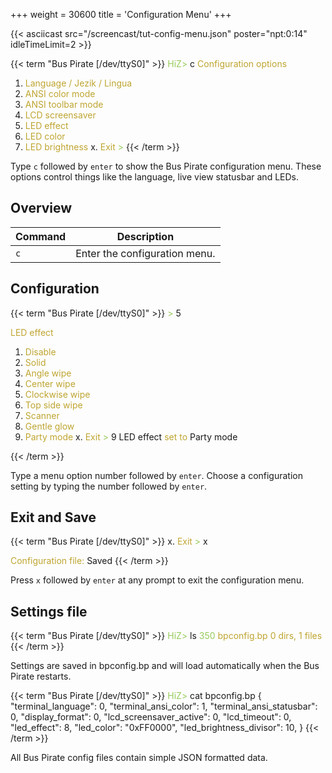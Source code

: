 +++
weight = 30600
title = 'Configuration Menu'
+++

{{< asciicast src="/screencast/tut-config-menu.json" poster="npt:0:14"  idleTimeLimit=2 >}}    

{{< term "Bus Pirate [/dev/ttyS0]" >}}
<span style="color:#96cb59">HiZ></span> c
<span style="color:#bfa530">Configuration options</span>
 1. <span style="color:#bfa530">Language / Jezik / Lingua </span>
 2. <span style="color:#bfa530">ANSI color mode</span>
 3. <span style="color:#bfa530">ANSI toolbar mode</span>
 4. <span style="color:#bfa530">LCD screensaver</span>
 5. <span style="color:#bfa530">LED effect</span>
 6. <span style="color:#bfa530">LED color</span>
 7. <span style="color:#bfa530">LED brightness</span>
 x. <span style="color:#bfa530">Exit</span>
<span style="color:#96cb59"> ></span> 
{{< /term >}}

Type ```c``` followed by ```enter``` to show the Bus Pirate configuration menu. These options control things like the language, live view statusbar and LEDs.

## Overview

|Command | Description |
|---|---|
|```c```|Enter the configuration menu.|


## Configuration

{{< term "Bus Pirate [/dev/ttyS0]" >}}
<span style="color:#96cb59"> ></span> 5

<span style="color:#bfa530">LED effect</span>
 1. <span style="color:#bfa530">Disable</span>
 2. <span style="color:#bfa530">Solid</span>
 3. <span style="color:#bfa530">Angle wipe</span>
 4. <span style="color:#bfa530">Center wipe</span>
 5. <span style="color:#bfa530">Clockwise wipe</span>
 6. <span style="color:#bfa530">Top side wipe</span>
 7. <span style="color:#bfa530">Scanner</span>
 8. <span style="color:#bfa530">Gentle glow</span>
 9. <span style="color:#bfa530">Party mode</span>
 x. <span style="color:#bfa530">Exit</span>
<span style="color:#96cb59"> ></span> 9
LED effect <span style="color:#bfa530">set to</span> Party mode

{{< /term >}}

Type a menu option number followed by ```enter```. Choose a configuration setting by typing the number followed by ```enter```.

## Exit and Save
{{< term "Bus Pirate [/dev/ttyS0]" >}}
 x. <span style="color:#bfa530">Exit</span>
<span style="color:#96cb59"> ></span> x

<span style="color:#bfa530">Configuration file:</span> Saved
{{< /term >}}

Press ```x``` followed by ```enter``` at any prompt to exit the configuration menu. 

## Settings file

{{< term "Bus Pirate [/dev/ttyS0]" >}}
<span style="color:#96cb59">HiZ></span> ls
<span style="color:#96cb59">       350 <span style="color:#bfa530">bpconfig.bp</span></span>
<span style="color:#bfa530">0 dirs, 1 files</span>
{{< /term >}}

Settings are saved in bpconfig.bp and will load automatically when the Bus Pirate restarts.

{{< term "Bus Pirate [/dev/ttyS0]" >}}
<span style="color:#96cb59">HiZ></span> cat bpconfig.bp
{
"terminal_language": 0,
"terminal_ansi_color": 1,
"terminal_ansi_statusbar": 0,
"display_format": 0,
"lcd_screensaver_active": 0,
"lcd_timeout": 0,
"led_effect": 8,
"led_color": "0xFF0000",
"led_brightness_divisor": 10,
}
{{< /term >}}

All Bus Pirate config files contain simple JSON formatted data.

